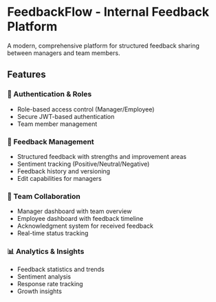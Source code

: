 # FeedbackFlow - Internal Feedback Platform

A modern, comprehensive platform for structured feedback sharing between managers and team members.

## Features

### 🔐 Authentication & Roles
- Role-based access control (Manager/Employee)
- Secure JWT-based authentication
- Team member management

### 📝 Feedback Management
- Structured feedback with strengths and improvement areas
- Sentiment tracking (Positive/Neutral/Negative)
- Feedback history and versioning
- Edit capabilities for managers

### 👥 Team Collaboration
- Manager dashboard with team overview
- Employee dashboard with feedback timeline
- Acknowledgment system for received feedback
- Real-time status tracking

### 📊 Analytics & Insights
- Feedback statistics and trends
- Sentiment analysis
- Response rate tracking
- Growth insights
